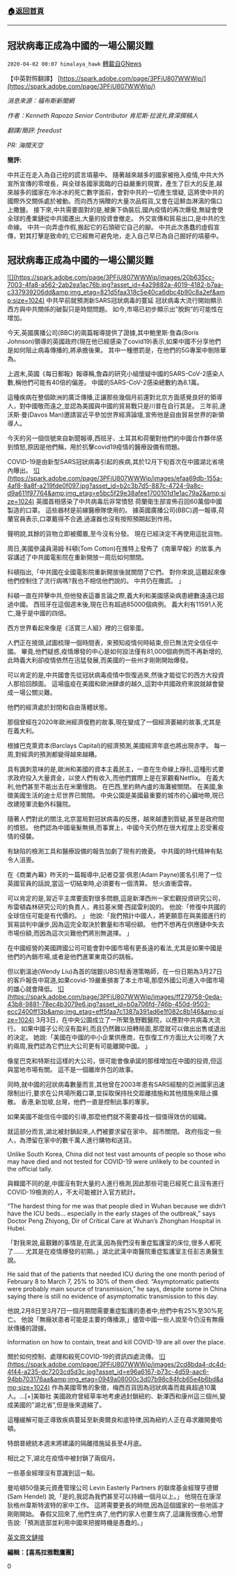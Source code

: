 ###  [:house:返回首頁](https://github.com/ourhimalayas/txt)
---

## 冠狀病毒正成為中國的一場公關災難
`2020-04-02 00:07 himalaya_hawk` [轉載自GNews](https://gnews.org/zh-hant/159722/)

【中英對照翻譯】 [https://spark.adobe.com/page/3PFiU807WWWip/](https://spark.adobe.com/page/3PFiU807WWWip/)

*消息來源：福布斯新聞網*

*作者：Kenneth Rapoza Senior Contributor 肯尼斯·拉波扎資深撰稿人*

*翻譯/簡評: freedust*

*PR: 海闊天空*

**簡評:**

中共正在走入為自己挖的謊言墳墓中。 隨著越來越多的國家被拖入疫情,中共大外宣所宣傳的零增長，與全球各國家面臨的日益嚴重的現實，產生了巨大的反差,越來越多的國家在冷冰冰的死亡數字面前，會對中共的一切產生懷疑, 這將使中共的國際外交關係處於被動。而向西方捐贈的大量次品假貨,又會在這鮮血淋漓的傷口上撒鹽。 接下來,中共需要面對的是,被撕下偽裝后,國內疫情的再次爆發,無疑會使全球的產業鏈從中共國遷出,大量的投資會撤走。 外交宣傳和貿易出口,是中共的生命線。 中共一向弄虛作假,搬起它的石頭砸它自己的腳。 中共此次愚蠢的虛假宣傳，對其打擊是致命的,它已經無可避免地，走入自己早已為自己掘好的墳墓中。



## **冠狀病毒正成為中國的一場公關災難**
[!\[\](https://spark.adobe.com/page/3PFiU807WWWip/images/20b635cc-7003-4fa8-a562-2ab2ea1ac76b.jpg?asset_id=4a29882a-4019-4182-b7aa-c337939206dd&amp;img_etag=821d5faa318c5e40ca6dbc4b90c8a2ef&amp;size=1024)](https://spark.adobe.com/page/3PFiU807WWWip/images/20b635cc-7003-4fa8-a562-2ab2ea1ac76b.jpg?asset_id=4a29882a-4019-4182-b7aa-c337939206dd&amp;img_etag=821d5faa318c5e40ca6dbc4b90c8a2ef&amp;size=1024) 中共早前就預測新SARS冠狀病毒的蔓延 
冠狀病毒大流行開始顯示西方與中共關係的破裂只是時間問題。 如今,市場已初步顯示出”脫鉤”的可能性在增加。

今天,英國廣播公司(BBC)的兩篇報導提供了證據,其中鮑里斯·詹森(Boris Johnson)領導的英國政府(現在他已經感染了covid19)表示,如果中國不分享他們是如何阻止病毒傳播的,將承擔後果。 其中一種懲罰是，在他們的5G專案中剔除華為。

上週末,英國《每日郵報》報導稱,詹森的研究小組懷疑中國的SARS-CoV-2感染人數,稱他們可能有40倍的偏差。 中國的SARS-CoV-2感染總數約為8.1萬。

這種疾病在整個歐洲的廣泛傳播,正讓那些幾個月前還對北京方面感覺良好的領導人，對中國敬而遠之,並認為美國與中國的貿易戰只是川普在自行其是。 三年前,達沃斯·曼(Davos Man)邀請習近平參加世界經濟論壇,宣佈他是自由貿易世界的新領導人。

今天的另一個信號來自新聞報導,西班牙、土耳其和荷蘭對他們的中國合作夥伴感到憤怒,原因是他們稱，用於抗擊covid19疫情的醫療設備有問題。

COVID-19是由新型SARS冠狀病毒引起的疾病,其於12月下旬首次在中國湖北省境內曝出。
[!\[\](https://spark.adobe.com/page/3PFiU807WWWip/images/efaa69db-155a-4af8-8a8f-a219fde0f097.jpg?asset_id=b2c3b7d5-887c-4724-9a8c-d9a611f97764&amp;img_etag=e5bc5f29e38afee1700101d1e1ac79a2&amp;size=1024)](https://spark.adobe.com/page/3PFiU807WWWip/images/efaa69db-155a-4af8-8a8f-a219fde0f097.jpg?asset_id=b2c3b7d5-887c-4724-9a8c-d9a611f97764&amp;img_etag=e5bc5f29e38afee1700101d1e1ac79a2&amp;size=1024) 英國首相感染了中共病毒后非常憤怒 
荷蘭衛生部宣佈召回60萬個中國製造的口罩。 這些器材是前線醫療隊使用的。 據英國廣播公司(BBC)週一報導,荷蘭官員表示,口罩戴得不合適,過濾器也沒有按照預期起到作用。

聲明說,其餘的貨物立即被擱置,至今沒有分發。 現在已經決定不再使用這批貨物。

周日,美國參議員湯姆·科頓(Tom Cotton)在推特上發佈了《南華早報》的故事,內容講述了中共國電影院在重新開放一周后如何關閉。

科頓指出,「中共國在全國電影院重新開放後就關閉了它們。 對你來說,這聽起來像他們控制住了流行病嗎?我也不相信他們說的。 中共仍在撒謊。 」

科頓一直在抨擊中共,但他發表這番言論之際,義大利和美國感染病患總數遠遠已超過中國。 西班牙在這個週末後,現在已有超過85000個病例。 義大利有11591人死亡,幾乎是中國的四倍。

西方世界看起來像是《活寶三人組》裡的三個笨蛋。

人們正在撓頭,試圖梳理一個時間表，來預知疫情何時結束,但已無法完全信任中國。 畢竟,他們疑惑,疫情爆發的中心是如何設法僅有81,000個病例而不再新增的,此時義大利卻疫情依然在迅猛發展,而美國的一些州才剛剛開始爆發。

可以肯定的是,中共國會先從冠狀病毒疫情中恢復過來,然後才能從它的西方大投資人那拾回顏面。 這場瘟疫在美國和歐洲肆虐的越久,這對中共國政府來說就越會變成一場公關災難。

他們的經濟處於封閉和自由落體狀態。

那個曾經在2020年歐洲經濟復甦的故事,現在變成了一個經濟萎縮的故事,尤其是在義大利。

根據巴克萊資本(Barclays Capital)的經濟預測,美國經濟年底也將出現赤字。 每一周,對經濟的預測都變得越來越糟。

具有諷刺意味的是,歐洲和美國的資本主義民主，一直在生命線上掙扎,這種形式要求政府投入大量資金，以使人們有收入,而他們實際上是在家觀看Netflix。 在義大利,他們甚至不能出去在米蘭慢跑。 在巴西,里約熱內盧的海灘被關閉。 在美國,象徵美國生活的迪士尼世界已關閉。 中央公園是美國最重要的城市的心臟地帶,現已改建陸軍流動外科醫院。

隨著人們對此的關注,北京當局對冠狀病毒的反應，越來越遭到質疑,甚至是政府間的憤怒。 他們認為中國毫髮無損,而事實上，中國今天仍然在很大程度上忍受著疫情的侵襲。

有缺陷的檢測工具和醫療設備的報告加劇了現有的擔憂。 中共國的時代精神有點令人沮喪。

在《商業內幕》昨天的一篇報導中,記者亞當·佩恩(Adam Payne)匿名引用了一位英國官員的話說,當這一切結束時,必須要有一個清算。 怒火直衝雲霄。

可以肯定的是,習近平主席要面對很多問題,這是新澤西州一家宏觀投資研究公司，布雷頓森林研究公司的負責人，弗拉基米爾·西諾雷利說的。 他說:「修復中共國的全球信任可能是有代價的。 」 他說:「我們預計中國人，將更願意在與美國進行的貿易談判中讓步,因為這完全取決於數量和市場份額。 他們不想再在供應鏈中失去市場份額,而因為這次災難他們將別無選擇。 」

在中國經營的美國跨國公司可能會對中國市場有更長遠的看法,尤其是如果中國是他們的內銷市場,或者是他們進軍東南亞的跳板。

但以劉溫迪(Wendy Liu)為首的瑞銀(UBS)駐香港策略師，在一份日期為3月27日的客戶報告中寫道,如果covid-19嚴重損害了本土市場,那麼外國公司進入中國市場的雄心就會降低。
[!\[\](https://spark.adobe.com/page/3PFiU807WWWip/images/ff279758-0eda-43b8-9881-78ec4b3079e6.jpg?asset_id=b0a706fd-746b-450d-9503-ecc2400ff13b&amp;img_etag=eff5faa7c1387a391ad6e1f082c8b146&amp;size=1024)](https://spark.adobe.com/page/3PFiU807WWWip/images/ff279758-0eda-43b8-9881-78ec4b3079e6.jpg?asset_id=b0a706fd-746b-450d-9503-ecc2400ff13b&amp;img_etag=eff5faa7c1387a391ad6e1f082c8b146&amp;size=1024) 3月3日，在中央公園成立了一所緊急野戰醫院，以應對中共病毒大流行。 
如果中國子公司沒有盈利,而且仍然難以扭轉局面,那麼就可以做出出售或退出的決定。 她說:「美國在中國的中小企業供應商，在恢復工作方面比大公司晚了大約兩周,我們認為它們比大公司更有可能離開中國。 」

像星巴克和特斯拉這樣的大公司，很可能會像承諾的那樣增加在中國的投資,但這與當地市場有關。 這不是一個離岸外包的故事。

同時,就中國的冠狀病毒數量而言,其他曾在2003年患有SARS經驗的亞洲國家迅速限制出行,要求在公共場所戴口罩,並採取保持社交距離措施和其他措施來阻止擴散。 香港,新加坡,台灣，他們一直是控制此事的專家。

如果美國不能信任中國的引導,那麼他們就不需要尋找一個值得效仿的組織。

就這部分而言,湖北被封鎖起來,人們被要求留在家中。 超市關閉。 政府指定一些人，為滯留在家中的數千萬人進行購物和送貨。

Unlike South Korea, China did not test vast amounts of people so those who may have died and not tested for COVID-19 were unlikely to be counted in the official tally.

與韓國不同的是,中國沒有對大量的人進行檢測,因此那些可能已經死亡且沒有進行COVID-19檢測的人，不太可能被計入官方統計。

“The hardest thing for me was that people died in Wuhan because we didn’t have the ICU beds… especially in the early stages of the outbreak,” says Doctor Peng Zhiyong, Dir of Critical Care at Wuhan’s Zhonghan Hospital in Hubei.

「對我來說,最艱難的事情是,在武漢,因為我們沒有重症監護室的床位,很多人都死了…… 尤其是在疫情爆發的初期。」湖北武漢中南醫院重症監護室主任彭志勇醫生說。

He said that of the patients that needed ICU during the one month period of February 8 to March 7, 25% to 30% of them died. “Asymptomatic patients were probably main source of transmission,” he says, despite some in China saying there is still no evidence of asymptomatic transmission to this day.

他說,2月8日至3月7日一個月期間需要重症監護的患者中,他們中有25%至30%死亡。 他說「無癥狀患者可能是主要的傳播源,」儘管中國一些人說至今仍沒有無癥狀傳播的證據。

Information on how to contain, treat and kill COVID-19 are all over the place.

關於如何控制、處理和殺死COVID-19的資訊四處流傳。
[!\[\](https://spark.adobe.com/page/3PFiU807WWWip/images/2cd8bda4-dc4d-4f44-a235-dc7203cd5d3c.jpg?asset_id=e96a6167-b73c-4d59-aac6-94bb703176aa&amp;img_etag=0949a08000c3d07b98c84fcb65e4b6bd&amp;size=1024)](https://spark.adobe.com/page/3PFiU807WWWip/images/2cd8bda4-dc4d-4f44-a235-dc7203cd5d3c.jpg?asset_id=e96a6167-b73c-4d59-aac6-94bb703176aa&amp;img_etag=0949a08000c3d07b98c84fcb65e4b6bd&amp;size=1024) 作為美國零售的象徵，梅西百貨因為冠狀病毒而裁員超過10萬人。…[+]美聯社 
美國政府曾經草率地考慮過封鎖紐約、新澤西和康州這三個州,變成美國的”湖北省”,但是後來退縮了。

這種緩解可能正導致疾病蔓延至新奧爾良和底特律,因為紐約人正在尋求離開曼哈頓。

特朗普總統本週末將建議的隔離措施延長至4月底。

相比之下,湖北在疫情中被封鎖了兩個月。

一些基金經理沒有意識到這一點。

曼哈頓50億美元資產管理公司 Levin Easterly Partners 的聯席基金經理亨德爾 (Sam Hendel) 說,「是的,我認為我們甚至可以持續一個月以上。」 他現在在康涅狄格州韋斯特波特的家中工作。 這將需要更長的時間,因為這個國家的一些地區才剛剛開始。 春假又回來了,他們生病了,他們的家人也要生病了,這讓我很擔心,他警告說:「預測底部並利用中國來把握時機是愚蠢的。」

[英文原文鏈接](https://www.forbes.com/sites/kenrapoza/2020/03/30/the-coronavirus-is-becoming-a-public-relations-disaster-for-china/#16c8eebd43f2)

**編輯：【喜馬拉雅戰鷹團】**

0
